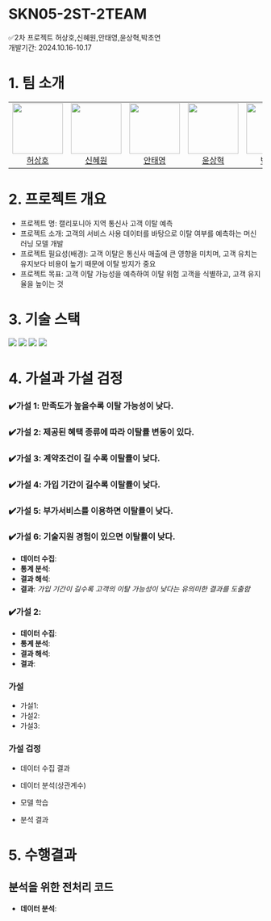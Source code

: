 # SKN05-2ST-2TEAM
✅2차 프로젝트
허상호,신혜원,안태영,윤상혁,박초연<br>
개발기간: 2024.10.16-10.17

# 1. 팀 소개
<table align=center>
  <tbody>
    <tr>
      <td align="center">
        <div>
          <img src="https://st2.depositphotos.com/1072614/10046/i/450/depositphotos_100461182-stock-photo-cat-with-books-isolated-on.jpg"width="100px;"height="100px;" alt=""/>
          <a href="https://github.com/JUNGUIHEON"><div align=center>허상호</div></a>
        </div>
      </td>
      <td align="center">
        <div>
          <img
            src="https://st2.depositphotos.com/1072614/10046/i/450/depositphotos_100461182-stock-photo-cat-with-books-isolated-on.jpg"width="100px;" alt=""/>
          <a href="https://github.com/gigcot"><div align=center>신혜원</div></a>
        </div>
      </td>
      <td align="center">
        <img src="https://st2.depositphotos.com/1072614/10046/i/450/depositphotos_100461182-stock-photo-cat-with-books-isolated-on.jpg"width="100px;" alt=""/>
        <a href="https://github.com/yhoon3002"><div align=center>안태영</div></a>
      </td>
      <td align="center">
        <img src="https://st2.depositphotos.com/1072614/10046/i/450/depositphotos_100461182-stock-photo-cat-with-books-isolated-on.jpg"width="100px;" alt=""/>
        <a href="https://github.com/ih9511"><div align=center>윤상혁</div></a>
      </td>
      <td align="center">
        <img src="https://st2.depositphotos.com/1072614/10046/i/450/depositphotos_100461182-stock-photo-cat-with-books-isolated-on.jpg"width="100px;" alt=""/>
        <a href="https://github.com/heowooyoung"><div align=center>박초연</div></a>
      </td>
    </tr>
  </tbody>
</table>

# 2. 프로젝트 개요
- 프로젝트 명: 캘리포니아 지역 통신사 고객 이탈 예측
- 프로젝트 소개: 고객의 서비스 사용 데이터를 바탕으로 이탈 여부를 예측하는 머신러닝 모델 개발
- 프로젝트 필요성(배경): 고객 이탈은 통신사 매출에 큰 영향을 미치며, 고객 유치는 유지보다 비용이 높기 때문에 이탈 방지가 중요
- 프로젝트 목표: 고객 이탈 가능성을 예측하여 이탈 위험 고객을 식별하고, 고객 유지율을 높이는 것

# 3. 기술 스택
<img src="https://img.shields.io/badge/NumPy-013243?style=flat-square&logo=NumPy&logoColor=white"/></a>
<img src="https://img.shields.io/badge/pandas-150458?style=flat-square&logo=pandas&logoColor=white"/></a>
<img src="https://img.shields.io/badge/python-3776AB?style=flat-square&logo=python&logoColor=white"/></a>
<img src="https://img.shields.io/badge/Google Colab-F9AB00?style=flat-square&logo=Google Colab&logoColor=white"/></a>

# 4. 가설과 가설 검정
### :heavy_check_mark:가설 1: 만족도가 높을수록 이탈 가능성이 낮다.
### :heavy_check_mark:가설 2: 제공된 혜택 종류에 따라 이탈률 변동이 있다.
### :heavy_check_mark:가설 3: 계약조건이 길 수록 이탈률이 낮다.
### :heavy_check_mark:가설 4: 가입 기간이 길수록 이탈률이 낮다. 
### :heavy_check_mark:가설 5: 부가서비스를 이용하면 이탈률이 낮다. 
### :heavy_check_mark:가설 6: 기술지원 경험이 있으면 이탈률이 낮다.

- **데이터 수집**:
- **통계 분석**:
- **결과 해석**:
- **결과**:
<i>가입 기간이 길수록 고객의 이탈 가능성이 낮다는 유의미한 결과를 도출함</i>

### :heavy_check_mark:가설 2: 
- **데이터 수집**:
- **통계 분석**:
- **결과 해석**:
- **결과**:
<i></i>

### 가설
- 가설1:
- 가설2:
- 가설3:
  
### 가설 검정
- 데이터 수집 결과

- 데이터 분석(상관계수)

- 모델 학습

- 분석 결과


# 5. 수행결과

## 분석을 위한 전처리 코드




- **데이터 분석**:



 
 
